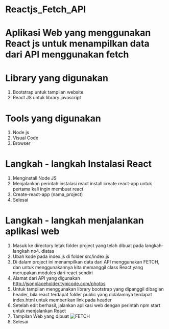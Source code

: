 # Reactjs_Fetch_API

# Aplikasi Web yang menggunakan React js untuk menampilkan data dari API menggunakan fetch

# Library yang digunakan
1. Bootstrap untuk tampilan website
2. React JS untuk library javascript

# Tools yang digunakan
1. Node js
2. Visual Code
3. Browser

# Langkah - langkah Instalasi React
1. Menginstall Node JS
2. Menjalankan perintah instalasi react install create react-app untuk pertama kali ingin membuat react
3. Create-react-app (nama_project)
4. Selesai

# Langkah - langkah menjalankan aplikasi web
1. Masuk ke directory letak folder project yang telah dibuat pada langkah-langkah no4. diatas
2. Ubah kode pada index.js di folder src/index.js
3. Di dalam project ini menampilkan data dari API menggunakan FETCH, dan untuk menggunakannya kita memanggil class React yang merupakan modules dari react sendiri
4. Alamat dari API yang digunakan http://jsonplaceholder.typicode.com/photos
5. Untuk tampilan menggunakan library bootstrap yang dipanggil dibagian header, bila react terdapat folder public yang didalamnya terdapat index.html untuk memberikan link pada header
6. Setelah edit berhasil, jalankan aplikasi web dengan perintah npm start untuk menjalankan React
7. Tampilan Web yang dibuat
![FETCH](https://user-images.githubusercontent.com/49930719/106534521-dca69780-6526-11eb-9d37-193d3dada2fa.PNG)
8. Selesai

